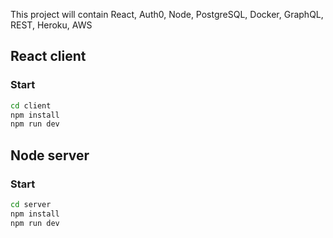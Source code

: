 This project will contain React, Auth0, Node, PostgreSQL, Docker, GraphQL, REST, Heroku, AWS

## React client

### Start
    
```bash
cd client
npm install
npm run dev
```

## Node server

### Start

```bash
cd server
npm install
npm run dev
```